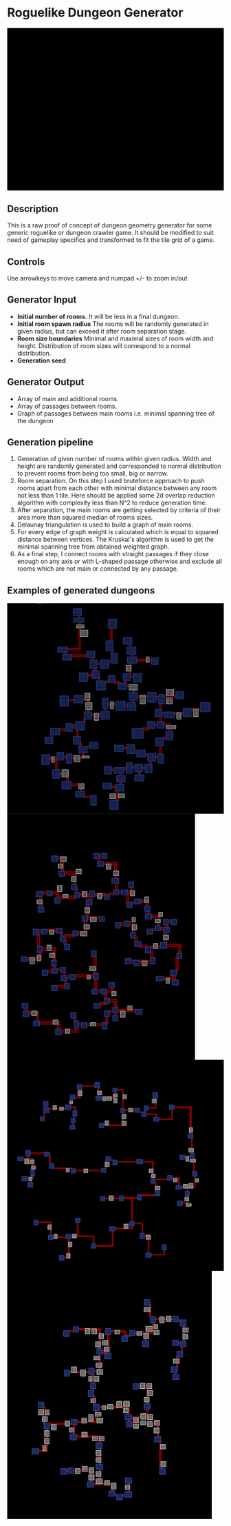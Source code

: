 # Roguelike Dungeon Generator

<img src="images/dungeon_realtime_generation.gif" align="middle" />


## Description
This is a raw proof of concept of dungeon geometry generator for some generic roguelike or dungeon crawler game. It should be modified to suit need of gameplay specifics and transformed to fit the tile grid of a game.

## Controls
Use arrowkeys to move camera and numpad +/- to zoom in/out

## Generator Input
*  **Initial number of rooms.** It will be less in a final dungeon. 
*  **Initial room spawn radius** The rooms will be randomly generated in given radius, but can exceed it after room separation stage.
*  **Room size boundaries** Minimal and maximal sizes of room width and height. Distribution of room sizes will correspond to a normal distribution.
*  **Generation seed**

## Generator Output
* Array of main and additional rooms.
* Array of passages between rooms.
* Graph of passages between main rooms i.e. minimal spanning tree of the dungeon

## Generation pipeline
1. Generation of given number of rooms within given radius. Width and height are randomly generated and corresponded to normal distribution to prevent rooms from being too small, big or narrow.
2. Room separation. On this step I used bruteforce approach to push rooms apart from each other with minimal distance between any room not less than 1 tile. Here should be applied some 2d overlap reduction algorithm with complexity less than N^2  to reduce generation time.
3. After separation, the main rooms are getting selected by criteria of their area more than squared median of rooms sizes.
4. Delaunay triangulation is used to build a graph of main rooms.
5. For every edge of graph weight is calculated which is equal to squared distance between vertices. The Kruskal's algorithm is used to get the minimal spanning tree from obtained weighted graph.
6. As a final step, I connect rooms with straight passages if they close enough on any axis or with L-shaped passage otherwise and exclude all rooms which are not main or connected by any passage.

## Examples of generated dungeons
<img src="images/Dungeon.PNG" align="middle"/>
<img src="images/Dungeon_2.PNG" align="middle"/>
<img src="images/Dungeon_3.PNG" align="middle"/>
<img src="images/Dungeon_4.PNG" align="middle"/>